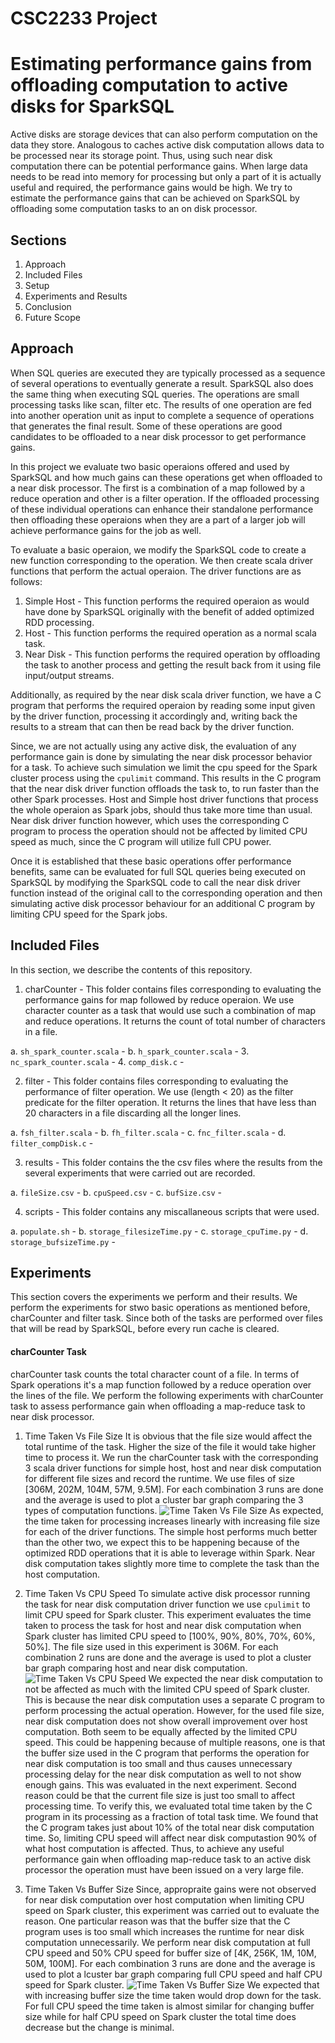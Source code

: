 # CSC2233 Project
# Estimating performance gains from offloading computation to active disks for SparkSQL
Active disks are storage devices that can also perform computation on the data they store. Analogous to caches active disk computation allows data to be processed near its storage point. Thus, using such near disk computation there can be potential performance gains. When large data needs to be read into memory for processing but only a part of it is actually useful and required, the performance gains would be high. We try to estimate the performance gains that can be achieved on SparkSQL by offloading some computation tasks to an on disk processor.

## Sections
1. Approach
2. Included Files
3. Setup
4. Experiments and Results
5. Conclusion
6. Future Scope

## Approach
When SQL queries are executed they are typically processed as a sequence of several operations to eventually generate a result. SparkSQL also does the same thing when executing SQL queries. The operations are small processing tasks like scan, filter etc. The results of one operation are fed into another operation unit as input to complete a sequence of operations that generates the final result. Some of these operations are good candidates to be offloaded to a near disk processor to get performance gains.

In this project we evaluate two basic operaions offered and used by SparkSQL and how much gains can these operations get when offloaded to a near disk processor. The first is a combination of a map followed by a reduce operation and other is a filter operation. If the offloaded processing of these individual operations can enhance their standalone performance then offloading these operaions when they are a part of a larger job will achieve performance gains for the job as well.

To evaluate a basic operaion, we modify the SparkSQL code to create a new function corresponding to the operation. We then create scala driver functions that perform the actual operaion. The driver functions are as follows:
1. Simple Host - This function performs the required operaion as would have done by SparkSQL originally with the benefit of added optimized RDD processing.
2. Host - This function performs the required operation as a normal scala task.
3. Near Disk - This function performs the required operation by offloading the task to another process and getting the result back from it using file input/output streams.

Additionally, as required by the near disk scala driver function, we have a C program that performs the required operaion by reading some input given by the driver function, processing it accordingly and, writing back the results to a stream that can then be read back by the driver function.

Since, we are not actually using any active disk, the evaluation of any performance gain is done by simulating the near disk processor behavior for a task. To achieve such simulation we limit the cpu speed for the Spark cluster process using the `cpulimit` command. This results in the C program that the near disk driver function offloads the task to, to run faster than the other Spark processes. Host and Simple host driver functions that process the whole operaion as Spark jobs, should thus take more time than usual. Near disk driver function however, which uses the corresponding C program to process the operation should not be affected by limited CPU speed as much, since the C program will utilize full CPU power.

Once it is established that these basic operations offer performance benefits, same can be evaluated for full SQL queries being executed on SparkSQL by modifying the SparkSQL code to call the near disk driver function instead of the original call to the corresponding operation and then simulating active disk processor behaviour for an additional C program by limiting CPU speed for the Spark jobs.

## Included Files
In this section, we describe the contents of this repository.
1. charCounter - This folder contains files corresponding to evaluating the performance gains for map followed by reduce operaion. We use character counter as a task that would use such a combination of map and reduce operations. It returns the count of total number of characters in a file.

  a. `sh_spark_counter.scala` -
  b. `h_spark_counter.scala` - 
  3. `nc_spark_counter.scala` - 
  4. `comp_disk.c` - 
  
2. filter - This folder contains files corresponding to evaluating the performance of filter operation. We use (length < 20) as the filter predicate for the filter operation. It returns the lines that have less than 20 characters in a file discarding all the longer lines.

  a. `fsh_filter.scala` - 
  b. `fh_filter.scala` - 
  c. `fnc_filter.scala` - 
  d. `filter_compDisk.c` - 

3. results - This folder contains the the csv files where the results from the several experiments that were carried out are recorded.

  a. `fileSize.csv` - 
  b. `cpuSpeed.csv` - 
  c. `bufSize.csv` - 

4. scripts - This folder contains any miscallaneous scripts that were used.

  a. `populate.sh` - 
  b. `storage_filesizeTime.py` - 
  c. `storage_cpuTime.py` - 
  d. `storage_bufsizeTime.py` - 

## Experiments
This section covers the experiments we perform and their results. We perform the experiments for stwo basic operations as mentioned before, charCounter and filter task. Since both of the tasks are performed over files that will be read by SparkSQL, before every run cache is cleared.

#### charCounter Task
charCounter task counts the total character count of a file. In terms of Spark operations it's a map function followed by a reduce operation over the lines of the file. We perform the following experiments with charCounter task to assess performance gain when offloading a map-reduce task to near disk processor.

1. Time Taken Vs File Size
It is obvious that the file size would affect the total runtime of the task. Higher the size of the file it would take higher time to process it. We run the charCounter task with the corresponding 3 scala driver functions for simple host, host and near disk computation for different file sizes and record the runtime. We use files of size [306M, 202M, 104M, 57M, 9.5M]. For each combination 3 runs are done and the average is used to plot a cluster bar graph comparing the 3 types of computation functions.
![Time Taken Vs File Size](https://raw.github.com/bapataks/CSC2233_project/master/results/taskTImeVSfileSizse.png "Time Taken Vs File Size")
As expected, the time taken for processing increases linearly with increasing file size for each of the driver functions. The simple host performs much better than the other two, we expect this to be happening because of the optimized RDD operations that it is able to leverage within Spark. Near disk computation takes slightly more time to complete the task than the host computation.

2. Time Taken Vs CPU Speed
To simulate active disk processor running the task for near disk computation driver function we use `cpulimit` to limit CPU speed for Spark cluster. This experiment evaluates the time taken to process the task for host and near disk computation when Spark cluster has limited CPU speed to [100%, 90%, 80%, 70%, 60%, 50%]. The file size used in this experiment is 306M. For each combination 2 runs are done and the average is used to plot a cluster bar graph comparing host and near disk computation.
![Time Taken Vs CPU Speed](https://github.com/bapataks/CSC2233_project/blob/master/results/taskTImeVScpuLimit.png "Time Taken Vs CPU Speed")
We expected the near disk computation to not be affected as much with the limited CPU speed of Spark cluster. This is because the near disk computation uses a separate C program to perform processing the actual operation. However, for the used file size, near disk computation does not show overall improvement over host computation. Both seem to be equally affected by the limited CPU speed. This could be happening because of multiple reasons, one is that the buffer size used in the C program that performs the operation for near disk computation is too small and thus causes unnecessary processing delay for the near disk computation as well to not show enough gains. This was evaluated in the next experiment. Second reason could be that the current file size is just too small to affect processing time. To verify this, we evaluated total time taken by the C program in its processing as a fraction of total task time. We found that the C program takes just about 10% of the total near disk computation time. So, limiting CPU speed will affect near disk computastion 90% of what host computation is affected. Thus, to achieve any useful performance gain when offloading map-reduce task to an active disk processor the operation must have been issued on a very large file.

3. Time Taken Vs Buffer Size
Since, appropraite gains were not observed for near disk computation over host computation when limiting CPU speed on Spark cluster, this experiment was carried out to evaluate the reason. One particular reason was that the buffer size that the C program uses is too small which increases the runtime for near disk computation unnecessarily. We perform near disk computation at full CPU speed and 50% CPU speed for buffer size of [4K, 256K, 1M, 10M, 50M, 100M]. For each combination 3 runs are done and the average is used to plot a lcuster bar graph comparing full CPU speed and half CPU speed for Spark cluster.
![Time Taken Vs Buffer Size](/results/taskTimeVSbufSize.png "Time Taken Vs Buffer Size")
We expected that with increasing buffer size the time taken would drop down for the task. For full CPU speed the time taken is almost similar for changing buffer size while for half CPU speed on Spark cluster the total time does decrease but the change is minimal.
